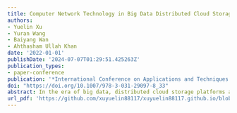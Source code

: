 ```yaml
---
title: Computer Network Technology in Big Data Distributed Cloud Storage Platform
authors:
- Yuelin Xu
- Yuran Wang
- Baiyang Wan
- Ahthasham Ullah Khan
date: '2022-01-01'
publishDate: '2024-07-07T01:29:51.425263Z'
publication_types:
- paper-conference
publication: '*International Conference on Applications and Techniques in Cyber Intelligence*'
doi: "https://doi.org/10.1007/978-3-031-29097-8_33"
abstract: In the era of big data, distributed cloud storage platforms are widely used to store massive amounts of data and information. Compared with traditional storage methods, distributed cloud storage platforms can provide flexible storage space to ensure the security and speed of platform operating data. This article uses computer network technology to design a distributed cloud storage platform, test platform file upload and download time and user login platform success rate to verify the reliability of platform operation, and realize the feasibility of user login function module operation, I hope this article distributed cloud storage platform can help people process data efficiently and realize the safe preservation of data and information.
url_pdf: 'https://github.com/xuyuelin88117/xuyuelin88117.github.io/blob/main/content/publication/xu-2022-computer/Computer%20Network%20Technology%20in%20Big%20Data%20Distributed%20Cloud%20Storage%20Platform.pdf'
---
```

